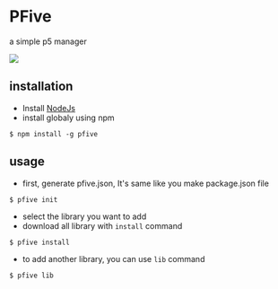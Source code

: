 # PFive
a simple p5 manager

![](https://media.giphy.com/media/l3mZa8NdqpJPWiw8w/giphy.gif)

## installation

- Install [NodeJs](https://nodejs.org/en/)
- install globaly using npm

` $ npm install -g pfive `

## usage

- first, generate pfive.json, It's same like you make package.json file

` $ pfive init `

- select the library you want to add
- download all library with `install` command

` $ pfive install `

- to add another library, you can use `lib` command

` $ pfive lib `

